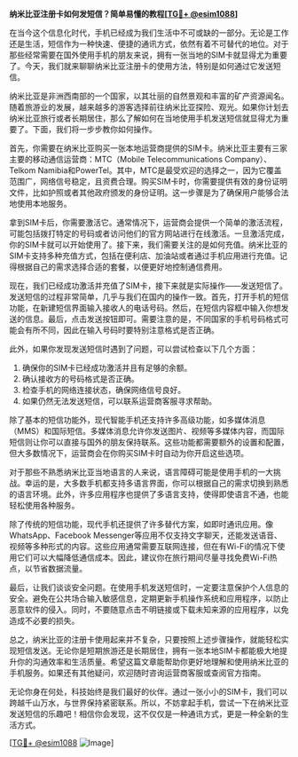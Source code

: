 **纳米比亚注册卡如何发短信？简单易懂的教程[[TG💪+ @esim1088](https://t.me/s/esim1088)]**

在当今这个信息化时代，手机已经成为我们生活中不可或缺的一部分。无论是工作还是生活，短信作为一种快速、便捷的通讯方式，依然有着不可替代的地位。对于那些经常需要在国外使用手机的朋友来说，拥有一张当地的SIM卡就显得尤为重要了。今天，我们就来聊聊纳米比亚注册卡的使用方法，特别是如何通过它发送短信。

纳米比亚是非洲西南部的一个国家，以其壮丽的自然景观和丰富的矿产资源闻名。随着旅游业的发展，越来越多的游客选择前往纳米比亚探险、观光。如果你计划去纳米比亚旅行或者长期居住，那么了解如何在当地使用手机发送短信就显得尤为重要了。下面，我们将一步步教你如何操作。

首先，你需要在纳米比亚购买一张本地运营商提供的SIM卡。纳米比亚主要有三家主要的移动通信运营商：MTC（Mobile Telecommunications Company）、Telkom Namibia和PowerTel。其中，MTC是最受欢迎的选择之一，因为它覆盖范围广，网络信号稳定，且资费合理。购买SIM卡时，你需要提供有效的身份证明文件，比如护照或者其他政府颁发的身份证明。这一步骤是为了确保用户能够合法地使用本地服务。

拿到SIM卡后，你需要激活它。通常情况下，运营商会提供一个简单的激活流程，可能包括拨打特定的号码或者访问他们的官方网站进行在线激活。一旦激活完成，你的SIM卡就可以开始使用了。接下来，我们需要关注的是如何充值。纳米比亚的SIM卡支持多种充值方式，包括在便利店、加油站或者通过手机应用进行充值。记得根据自己的需求选择合适的套餐，以便更好地控制通信费用。

现在，我们已经成功激活并充值了SIM卡，接下来就是实际操作——发送短信了。发送短信的过程非常简单，几乎与我们在国内的操作一致。首先，打开手机的短信功能，在新建短信界面输入接收人的电话号码。然后，在短信内容框中输入你想发送的信息。最后，点击发送按钮即可。需要注意的是，不同国家的手机号码格式可能会有所不同，因此在输入号码时要特别注意格式是否正确。

此外，如果你发现发送短信时遇到了问题，可以尝试检查以下几个方面：
1. 确保你的SIM卡已经成功激活并且有足够的余额。
2. 确认接收方的号码格式是否正确。
3. 检查手机的网络连接状态，确保网络信号良好。
4. 如果仍然无法发送短信，可以联系运营商客服寻求帮助。

除了基本的短信功能外，现代智能手机还支持许多高级功能，如多媒体消息（MMS）和国际短信。多媒体消息允许你发送图片、视频等多媒体内容，而国际短信则让你可以直接与国外的朋友保持联系。这些功能都需要额外的设置和配置，但大多数情况下，运营商会在你购买SIM卡时自动为你开启这些选项。

对于那些不熟悉纳米比亚当地语言的人来说，语言障碍可能是使用手机的一大挑战。幸运的是，大多数手机都支持多语言界面，你可以根据自己的需求切换到熟悉的语言环境。此外，许多应用程序也提供了多语言支持，使得即使语言不通，也能轻松使用各种服务。

除了传统的短信功能，现代手机还提供了许多替代方案，如即时通讯应用。像WhatsApp、Facebook Messenger等应用不仅支持文字聊天，还能发送语音、视频等多种形式的内容。这些应用通常需要互联网连接，但在有Wi-Fi的情况下使用它们可以大幅降低通信成本。因此，建议你在旅行期间尽量寻找免费Wi-Fi热点，以节省数据流量。

最后，让我们谈谈安全问题。在使用手机发送短信时，一定要注意保护个人信息的安全。避免在公共场合输入敏感信息，定期更新手机操作系统和应用程序，以防止恶意软件的侵入。同时，不要随意点击不明链接或下载未知来源的应用程序，以免造成不必要的损失。

总之，纳米比亚的注册卡使用起来并不复杂，只要按照上述步骤操作，就能轻松实现短信发送。无论你是短期旅游还是长期居住，拥有一张本地SIM卡都能极大地提升你的沟通效率和生活质量。希望这篇文章能帮助你更好地理解和使用纳米比亚的手机服务。如果还有其他疑问，欢迎随时咨询运营商客服或查阅官方指南。

无论你身在何处，科技始终是我们最好的伙伴。通过一张小小的SIM卡，我们可以跨越千山万水，与世界保持紧密联系。所以，不妨拿起手机，尝试一下在纳米比亚发送短信的乐趣吧！相信你会发现，这不仅仅是一种通讯方式，更是一种全新的生活方式。

[[TG💪+ @esim1088](https://t.me/s/esim1088) ![Image](https://i.postimg.cc/4NQfJmqS/Snipaste-2025-05-13-00-14-12.png)]